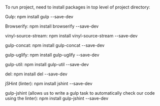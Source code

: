 To run project, need to install packages in top level of project directory:

Gulp: npm install gulp --save-dev

Browserify:  npm install browserify --save-dev

vinyl-source-stream: npm install vinyl-source-stream --save-dev

gulp-concat: npm install gulp-concat --save-dev

gulp-uglify: npm install gulp-uglify --save-dev

gulp-util: npm install gulp-util --save-dev

del: npm install del --save-dev

jSHint (linter): npm install jshint --save-dev

gulp-jshint (allows us to write a gulp task to automatically check our code using the linter): npm install gulp-jshint --save-dev
